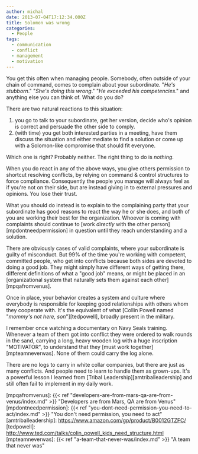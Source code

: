 ```yaml
---
author: michal
date: 2013-07-04T17:12:34.000Z
title: Solomon was wrong
categories:
  - People
tags:
  - communication
  - conflict
  - management
  - motivation
---
```


You get this often when managing people. Somebody, often outside of your chain of command, comes to complain about your subordinate. "*He's stubborn*." "*She's doing this wrong*." "*He exceeded his competencies*." and anything else you can think of. What do you do?

<!--more-->

There are two natural reactions to this situation:

1. you go to talk to your subordinate, get her version, decide who's opinion is correct and persuade the other side to comply.
2. (with time) you get both interested parties in a meeting, have them discuss the situation and either mediate to find a solution or come up with a Solomon-like compromise that should fit everyone.

Which one is right? Probably neither. The right thing to do is *nothing*.

When you do react in any of the above ways, you give others permission to shortcut resolving conflicts, by relying on command & control structures to force compliance. Consequently the people you manage will always feel as if you're not on their side, but are instead giving in to external pressures and opinions. You lose their trust.

What you should do instead is to explain to the complaining party that your subordinate has good reasons to react the way he or she does, and both of you are working their best for the organization. Whoever is coming with complaints should continue to [work *directly* with the other person][mpdontneedpermission] in question until they reach understanding and a solution.

There are obviously cases of valid complaints, where your subordinate is guilty of misconduct. But 99% of the time you're working with competent, committed people, who get into conflicts because both sides are devoted to doing a good job. They might simply have different ways of getting there, different definitions of what a "good job" means, or might be placed in an [organizational system that naturally sets them against each other][mpqafromvenus].

Once in place, your behavior creates a system and culture where everybody is responsible for keeping good relationships with others whom they cooperate with. It's the equivalent of what [Collin Powell named "*mommy's not here, son*"][tedpowell], broadly present in the military.

I remember once watching a documentary on Navy Seals training. Whenever a team of them got into conflict they were ordered to walk rounds in the sand, carrying a long, heavy wooden log with a huge inscription "MOTIVATOR", to understand that they [must work together][mpteamneverwas]. None of them could carry the log alone.

There are no logs to carry in white collar companies, but there are just as many conflicts. And people need to learn to handle them as grown-ups. It's a powerful lesson I learned from [Tribal Leadership][amtriballeadership] and still often fail to implement in my daily work.

[mpqafromvenus]: {{< ref "developers-are-from-mars-qa-are-from-venus/index.md" >}} "Developers are from Mars, QA are from Venus"
[mpdontneedpermission]: {{< ref "you-dont-need-permission-you-need-to-act/index.md" >}} "You don't need permission, you need to act"
[amtriballeadership]: https://www.amazon.com/gp/product/B0012GTZFC/
[tedpowell]: http://www.ted.com/talks/colin_powell_kids_need_structure.html
[mpteamneverwas]: {{< ref "a-team-that-never-was/index.md" >}} "A team that never was"
